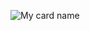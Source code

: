 ![My card name](https://cardivo.vercel.app/api?name=Alpha%20X&description=Hi,%20I%27m%20a%20%20%20simple%20developer&image=https://avatars.githubusercontent.com/u/85840062?v=4&backgroundColor=%23ecf0f1&github=I-am-ALPHA&pattern=leaf&colorPattern=%23eaeaea)
</p>
